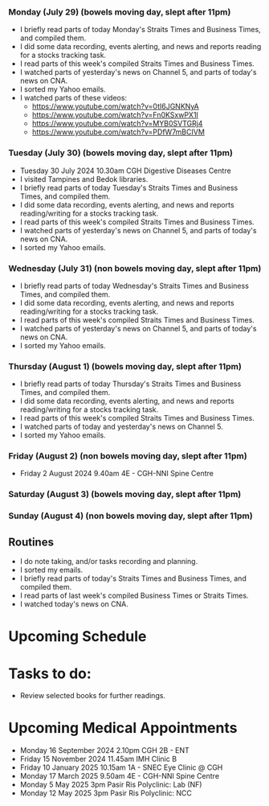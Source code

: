 ### Monday (July 29) (bowels moving day, slept after 11pm)
- I briefly read parts of today Monday's Straits Times and Business Times, and compiled them.
- I did some data recording, events alerting, and news and reports reading for a stocks tracking task.
- I read parts of this week's compiled Straits Times and Business Times.
- I watched parts of yesterday's news on Channel 5, and parts of today's news on CNA.  
- I sorted my Yahoo emails.
- I watched parts of these videos:
    - https://www.youtube.com/watch?v=0tI6JGNKNyA
    - https://www.youtube.com/watch?v=Fn0KSxwPX1I
    - https://www.youtube.com/watch?v=MYB0SVTGRj4
    - https://www.youtube.com/watch?v=PDfW7mBCIVM

### Tuesday (July 30) (bowels moving day, slept after 11pm)
- Tuesday 30 July 2024 10.30am CGH Digestive Diseases Centre
- I visited Tampines and Bedok libraries.
- I briefly read parts of today Tuesday's Straits Times and Business Times, and compiled them.
- I did some data recording, events alerting, and news and reports reading/writing for a stocks tracking task.
- I read parts of this week's compiled Straits Times and Business Times.
- I watched parts of yesterday's news on Channel 5, and parts of today's news on CNA.  
- I sorted my Yahoo emails.

### Wednesday (July 31) (non bowels moving day, slept after 11pm)
- I briefly read parts of today Wednesday's Straits Times and Business Times, and compiled them.
- I did some data recording, events alerting, and news and reports reading/writing for a stocks tracking task.
- I read parts of this week's compiled Straits Times and Business Times.
- I watched parts of yesterday's news on Channel 5, and parts of today's news on CNA.  
- I sorted my Yahoo emails.

### Thursday (August 1) (bowels moving day, slept after 11pm)
- I briefly read parts of today Thursday's Straits Times and Business Times, and compiled them.
- I did some data recording, events alerting, and news and reports reading/writing for a stocks tracking task.
- I read parts of this week's compiled Straits Times and Business Times.
- I watched parts of today and yesterday's news on Channel 5.
- I sorted my Yahoo emails.

### Friday (August 2) (non bowels moving day, slept after 11pm)
- Friday 2 August 2024 9.40am 4E - CGH-NNI Spine Centre


### Saturday (August 3) (bowels moving day, slept after 11pm)


### Sunday (August 4) (non bowels moving day, slept after 11pm)





## Routines
- I do note taking, and/or tasks recording and planning.
- I sorted my emails.
- I briefly read parts of today's Straits Times and Business Times, and compiled them.
- I read parts of last week's compiled Business Times or Straits Times.
- I watched today's news on CNA.

# Upcoming Schedule

# Tasks to do:
- Review selected books for further readings.

# Upcoming Medical Appointments
- Monday 16 September 2024 2.10pm CGH 2B - ENT
- Friday 15 November 2024 11.45am IMH Clinic B
- Friday 10 January 2025 10.15am 1A - SNEC Eye Clinic @ CGH
- Monday 17 March 2025 9.50am 4E - CGH-NNI Spine Centre
- Monday 5 May 2025 3pm Pasir Ris Polyclinic: Lab (NF)
- Monday 12 May 2025 3pm Pasir Ris Polyclinic: NCC
